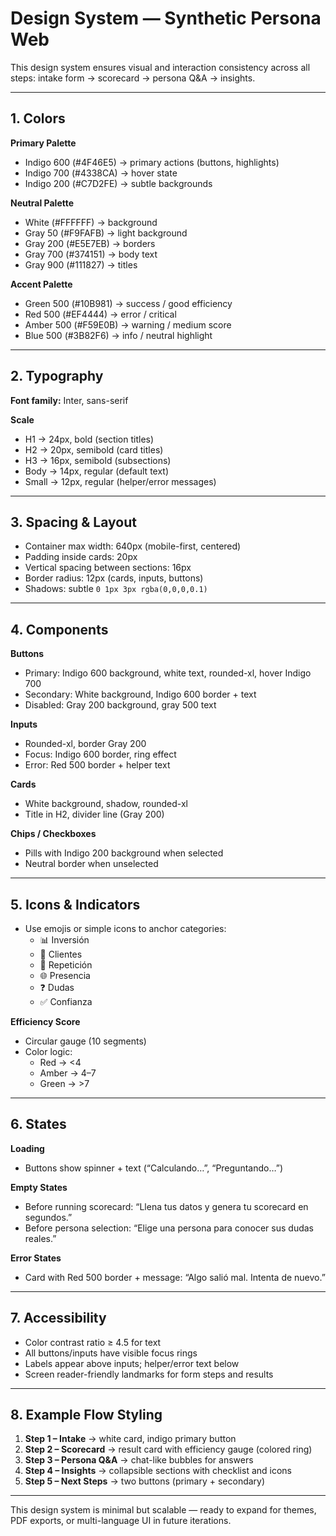 # Design System — Synthetic Persona Web

This design system ensures visual and interaction consistency across all steps: intake form → scorecard → persona Q&A → insights.

---

## 1. Colors

**Primary Palette**
- Indigo 600 (#4F46E5) → primary actions (buttons, highlights)
- Indigo 700 (#4338CA) → hover state
- Indigo 200 (#C7D2FE) → subtle backgrounds

**Neutral Palette**
- White (#FFFFFF) → background
- Gray 50 (#F9FAFB) → light background
- Gray 200 (#E5E7EB) → borders
- Gray 700 (#374151) → body text
- Gray 900 (#111827) → titles

**Accent Palette**
- Green 500 (#10B981) → success / good efficiency
- Red 500 (#EF4444) → error / critical
- Amber 500 (#F59E0B) → warning / medium score
- Blue 500 (#3B82F6) → info / neutral highlight

---

## 2. Typography

**Font family:** Inter, sans-serif

**Scale**
- H1 → 24px, bold (section titles)
- H2 → 20px, semibold (card titles)
- H3 → 16px, semibold (subsections)
- Body → 14px, regular (default text)
- Small → 12px, regular (helper/error messages)

---

## 3. Spacing & Layout

- Container max width: 640px (mobile-first, centered)
- Padding inside cards: 20px
- Vertical spacing between sections: 16px
- Border radius: 12px (cards, inputs, buttons)
- Shadows: subtle `0 1px 3px rgba(0,0,0,0.1)`

---

## 4. Components

**Buttons**
- Primary: Indigo 600 background, white text, rounded-xl, hover Indigo 700
- Secondary: White background, Indigo 600 border + text
- Disabled: Gray 200 background, gray 500 text

**Inputs**
- Rounded-xl, border Gray 200
- Focus: Indigo 600 border, ring effect
- Error: Red 500 border + helper text

**Cards**
- White background, shadow, rounded-xl
- Title in H2, divider line (Gray 200)

**Chips / Checkboxes**
- Pills with Indigo 200 background when selected
- Neutral border when unselected

---

## 5. Icons & Indicators

- Use emojis or simple icons to anchor categories:
  - 📊 Inversión
  - 👥 Clientes
  - 🔄 Repetición
  - 🌐 Presencia
  - ❓ Dudas
  - ✅ Confianza

**Efficiency Score**
- Circular gauge (10 segments)
- Color logic:
  - Red → <4
  - Amber → 4–7
  - Green → >7

---

## 6. States

**Loading**
- Buttons show spinner + text (“Calculando…”, “Preguntando…”)

**Empty States**
- Before running scorecard: “Llena tus datos y genera tu scorecard en segundos.”
- Before persona selection: “Elige una persona para conocer sus dudas reales.”

**Error States**
- Card with Red 500 border + message: “Algo salió mal. Intenta de nuevo.”

---

## 7. Accessibility

- Color contrast ratio ≥ 4.5 for text
- All buttons/inputs have visible focus rings
- Labels appear above inputs; helper/error text below
- Screen reader-friendly landmarks for form steps and results

---

## 8. Example Flow Styling

1. **Step 1 – Intake** → white card, indigo primary button  
2. **Step 2 – Scorecard** → result card with efficiency gauge (colored ring)  
3. **Step 3 – Persona Q&A** → chat-like bubbles for answers  
4. **Step 4 – Insights** → collapsible sections with checklist and icons  
5. **Step 5 – Next Steps** → two buttons (primary + secondary)

---

This design system is minimal but scalable — ready to expand for themes, PDF exports, or multi-language UI in future iterations.